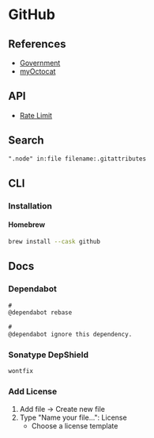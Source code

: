 # GitHub

<!--
https://www.linkedin.com/learning/github-quick-tips/github-tips-and-tricks

https://github.com/brunowego.png

https://api.github.com/users

https://api.github.com/users/brunowego
-->

## References

- [Government](https://government.github.com/community/)
- [myOctocat](https://myoctocat.com/)

## API

- [Rate Limit](https://api.github.com/rate_limit)

## Search

```txt
".node" in:file filename:.gitattributes
```

## CLI

### Installation

#### Homebrew

```sh
brew install --cask github
```

## Docs

### Dependabot

```txt
#
@dependabot rebase

#
@dependabot ignore this dependency.
```

### Sonatype DepShield

```txt
wontfix
```

### Add License

1. Add file -> Create new file
2. Type "Name your file...": License
   - Choose a license template
